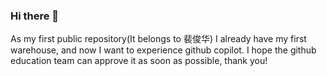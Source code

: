 ### Hi there 👋

<!--
**nannan-yu/nannan-yu** is a ✨ _special_ ✨ repository because its `README.md` (this file) appears on your GitHub profile.

Here are some ideas to get you started:

- 🔭 I’m currently working on ...
- 🌱 I’m currently learning ...
- 👯 I’m looking to collaborate on ...
- 🤔 I’m looking for help with ...
- 💬 Ask me about ...
- 📫 How to reach me: ...
- 😄 Pronouns: ...
- ⚡ Fun fact: ...
-->

As my first public repository(It belongs to 裴俊华)
I already have my first warehouse, and now I want to experience github copilot. I hope the github education team can approve it as soon as possible, thank you!
